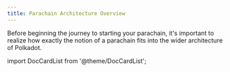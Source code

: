```yaml
---
title: Parachain Architecture Overview
---
```


Before beginning the journey to starting your parachain, it's important to realize how exactly the notion of a parachain fits into the wider architecture of Polkadot.

import DocCardList from '@theme/DocCardList';

<DocCardList />
